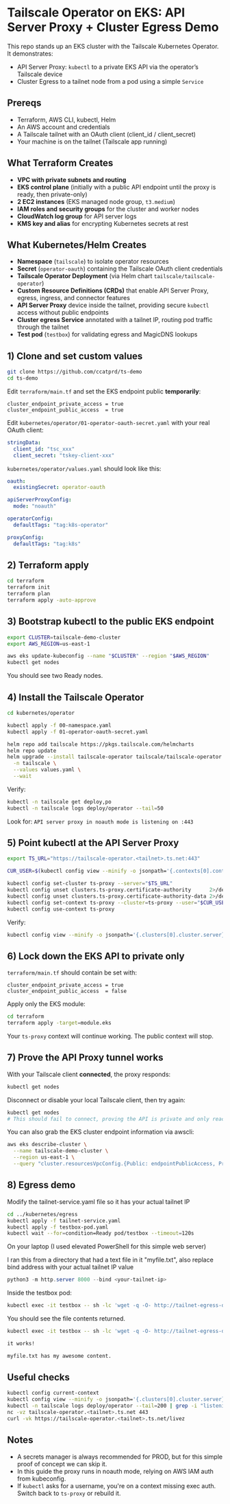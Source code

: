 # Tailscale Operator on EKS: API Server Proxy + Cluster Egress Demo

This repo stands up an EKS cluster with the Tailscale Kubernetes Operator. It demonstrates:

- API Server Proxy: `kubectl` to a private EKS API via the operator’s Tailscale device  
- Cluster Egress to a tailnet node from a pod using a simple `Service`

## Prereqs

- Terraform, AWS CLI, kubectl, Helm
- An AWS account and credentials
- A Tailscale tailnet with an OAuth client (client_id / client_secret)
- Your machine is on the tailnet (Tailscale app running)

## What Terraform Creates

- **VPC with private subnets and routing**  
- **EKS control plane** (initially with a public API endpoint until the proxy is ready, then private-only)  
- **2 EC2 instances** (EKS managed node group, `t3.medium`)  
- **IAM roles and security groups** for the cluster and worker nodes  
- **CloudWatch log group** for API server logs  
- **KMS key and alias** for encrypting Kubernetes secrets at rest 


## What Kubernetes/Helm Creates

- **Namespace** (`tailscale`) to isolate operator resources  
- **Secret** (`operator-oauth`) containing the Tailscale OAuth client credentials  
- **Tailscale Operator Deployment** (via Helm chart `tailscale/tailscale-operator`)  
- **Custom Resource Definitions (CRDs)** that enable API Server Proxy, egress, ingress, and connector features  
- **API Server Proxy** device inside the tailnet, providing secure `kubectl` access without public endpoints  
- **Cluster egress Service** annotated with a tailnet IP, routing pod traffic through the tailnet  
- **Test pod** (`testbox`) for validating egress and MagicDNS lookups

## 1) Clone and set custom values

```bash
git clone https://github.com/ccatprd/ts-demo
cd ts-demo
```

Edit `terraform/main.tf` and set the EKS endpoint public **temporarily**:

```hcl
cluster_endpoint_private_access = true
cluster_endpoint_public_access  = true
```

Edit `kubernetes/operator/01-operator-oauth-secret.yaml` with your real OAuth client:

```yaml
stringData:
  client_id: "tsc_xxx"
  client_secret: "tskey-client-xxx"
```

`kubernetes/operator/values.yaml` should look like this:

```yaml
oauth:
  existingSecret: operator-oauth

apiServerProxyConfig:
  mode: "noauth"

operatorConfig:
  defaultTags: "tag:k8s-operator"

proxyConfig:
  defaultTags: "tag:k8s"
```

## 2) Terraform apply

```bash
cd terraform
terraform init
terraform plan
terraform apply -auto-approve
```

## 3) Bootstrap kubectl to the public EKS endpoint

```bash
export CLUSTER=tailscale-demo-cluster
export AWS_REGION=us-east-1

aws eks update-kubeconfig --name "$CLUSTER" --region "$AWS_REGION"
kubectl get nodes
```

You should see two Ready nodes.

## 4) Install the Tailscale Operator

```bash
cd kubernetes/operator

kubectl apply -f 00-namespace.yaml
kubectl apply -f 01-operator-oauth-secret.yaml

helm repo add tailscale https://pkgs.tailscale.com/helmcharts
helm repo update
helm upgrade --install tailscale-operator tailscale/tailscale-operator \
  -n tailscale \
  --values values.yaml \
  --wait
```

Verify:

```bash
kubectl -n tailscale get deploy,po
kubectl -n tailscale logs deploy/operator --tail=50
```

Look for: `API server proxy in noauth mode is listening on :443`

## 5) Point kubectl at the API Server Proxy

```bash
export TS_URL="https://tailscale-operator.<tailnet>.ts.net:443"

CUR_USER=$(kubectl config view --minify -o jsonpath='{.contexts[0].context.user}')

kubectl config set-cluster ts-proxy --server="$TS_URL"
kubectl config unset clusters.ts-proxy.certificate-authority      2>/dev/null
kubectl config unset clusters.ts-proxy.certificate-authority-data 2>/dev/null
kubectl config set-context ts-proxy --cluster=ts-proxy --user="$CUR_USER"
kubectl config use-context ts-proxy
```

Verify:

```bash
kubectl config view --minify -o jsonpath='{.clusters[0].cluster.server}{"\n"}'
```

## 6) Lock down the EKS API to private only

`terraform/main.tf` should contain be set with:

```hcl
cluster_endpoint_private_access = true
cluster_endpoint_public_access  = false
```

Apply only the EKS module:

```bash
cd terraform
terraform apply -target=module.eks
```
Your `ts-proxy` context will continue working. The public context will stop.

## 7) Prove the API Proxy tunnel works

With your Tailscale client **connected**, the proxy responds:

```bash
kubectl get nodes
```

Disconnect or disable your local Tailscale client, then try again:

```bash
kubectl get nodes
# This should fail to connect, proving the API is private and only reachable over Tailscale
```

You can also grab the EKS cluster endpoint information via awscli:

```bash
aws eks describe-cluster \
  --name tailscale-demo-cluster \
  --region us-east-1 \
  --query "cluster.resourcesVpcConfig.{Public: endpointPublicAccess, Private: endpointPrivateAccess}"
```

## 8) Egress demo

Modify the tailnet-service.yaml file so it has your actual tailnet IP

```bash
cd ../kubernetes/egress
kubectl apply -f tailnet-service.yaml
kubectl apply -f testbox-pod.yaml
kubectl wait --for=condition=Ready pod/testbox --timeout=120s
```

On your laptop (I used elevated PowerShell for this simple web server)

I ran this from a directory that had a text file in it "myfile.txt", also replace bind address with your actual tailnet IP value

```powershell
python3 -m http.server 8000 --bind <your-tailnet-ip>
```

Inside the testbox pod:

```bash
kubectl exec -it testbox -- sh -lc 'wget -q -O- http://tailnet-egress-demo:8000/myfile.txt'
```

You should see the file contents returned.

```bash
kubectl exec -it testbox -- sh -lc 'wget -q -O- http://tailnet-egress-demo:8000/myfile.txt'

it works!

myfile.txt has my awesome content.
```

## Useful checks

```bash
kubectl config current-context
kubectl config view --minify -o jsonpath='{.clusters[0].cluster.server}{"\n"}'
kubectl -n tailscale logs deploy/operator --tail=200 | grep -i "listening on :443"
nc -vz tailscale-operator.<tailnet>.ts.net 443
curl -vk https://tailscale-operator.<tailnet>.ts.net/livez
```

## Notes

- A secrets manager is always recommended for PROD, but for this simple proof of concept we can skip it.
- In this guide the proxy runs in noauth mode, relying on AWS IAM auth from kubeconfig.  
- If `kubectl` asks for a username, you're on a context missing exec auth. Switch back to `ts-proxy` or rebuild it.
